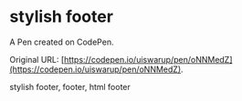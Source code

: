 # stylish footer

A Pen created on CodePen.

Original URL: [https://codepen.io/uiswarup/pen/oNNMedZ](https://codepen.io/uiswarup/pen/oNNMedZ).

stylish footer, footer, html footer